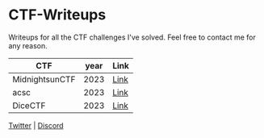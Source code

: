 # CTF-Writeups

Writeups for all the CTF challenges I've solved.
Feel free to contact me for any reason.

|CTF|year|Link|
|-|-|-|
|MidnightsunCTF|2023|[Link](./2023/MidnightsunCTF/)|
|acsc|2023|[Link](./2023/acsc/)|
|DiceCTF|2023|[Link](./2023/DiceCTF/)|

[Twitter](https://twitter.com/teraWhiz) | [Discord](https://discordapp.com/users/Shunt#4275)
